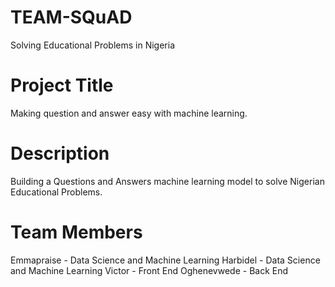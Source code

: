 # TEAM-SQuAD
Solving Educational Problems in Nigeria

# Project Title
Making question and answer easy with machine learning.

# Description
Building a Questions and Answers machine learning model to solve Nigerian Educational Problems.

# Team Members
Emmapraise - Data Science and Machine Learning
Harbidel - Data Science and Machine Learning
Victor - Front End
Oghenevwede - Back End
